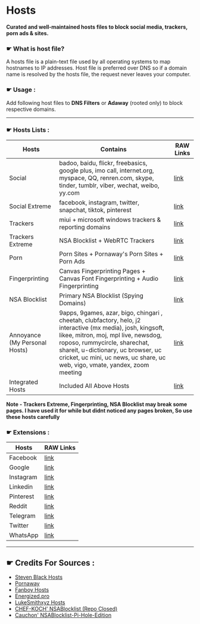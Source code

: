
# Hosts

**Curated and well-maintained hosts files to block social media, trackers, porn ads &amp; sites.**


### &#9755; What is host file?

A hosts file is a plain-text file used by all operating systems to map hostnames to IP addresses. Host file is preferred over DNS so if a domain name is resolved by the hosts file, the request never leaves your computer.


### &#9755; Usage :

Add following host files to **DNS Filters** or **Adaway** (rooted only) to block respective domains.


---


### &#9755; Hosts Lists :

| Hosts | Contains | RAW Links |
| --- | --- | --- |
| Social | badoo, baidu, flickr, freebasics, google plus, imo call, internet.org, myspace, QQ, renren.com, skype, tinder, tumblr, viber, wechat, weibo, yy.com | [link](https://raw.githubusercontent.com/mandarpatkar/Hosts/main/social.txt) |
| Social Extreme | facebook, instagram, twitter, snapchat, tiktok, pinterest | [link](https://raw.githubusercontent.com/mandarpatkar/Hosts/main/social-extreme.txt) |
| Trackers | miui + microsoft windows trackers & reporting domains | [link](https://raw.githubusercontent.com/mandarpatkar/Hosts/main/trackers.txt) |
| Trackers Extreme | NSA Blocklist + WebRTC Trackers | [link](https://raw.githubusercontent.com/mandarpatkar/Hosts/main/trackers-extreme.txt) |
| Porn | Porn Sites + Pornaway's Porn Sites + Porn Ads | [link](https://raw.githubusercontent.com/mandarpatkar/hosts/main/porn.txt) |
| Fingerprinting | Canvas Fingerprinting Pages + Canvas Font Fingerprinting + Audio Fingerprinting | [link](https://raw.githubusercontent.com/mandarpatkar/Hosts/main/fingerprinting.txt) |
| NSA Blocklist | Primary NSA Blocklist (Spying Domains) | [link](https://raw.githubusercontent.com/mandarpatkar/Hosts/main/nsablocklist.txt) |
| Annoyance (My Personal Hosts) | 9apps, 9games, azar, bigo, chingari , cheetah, clubfactory, helo, j2 interactive (mx media), josh, kingsoft, likee, mitron, moj, mpl live, newsdog, roposo, rummycircle, sharechat, shareit, u-dictionary, uc browser, uc cricket, uc mini, uc news, uc share, uc web, vigo, vmate, yandex, zoom meeting | [link](https://raw.githubusercontent.com/mandarpatkar/Hosts/main/annoyance.txt) |
| Integrated Hosts | Included All Above Hosts | [link](https://raw.githubusercontent.com/mandarpatkar/Hosts/main/hosts.txt) |

**Note - Trackers Extreme, Fingerprinting, NSA Blocklist may break some pages. I have used it for while but didnt noticed any pages broken, So use these hosts carefully**


### &#9755; Extensions :

| Hosts | RAW Links |
| --- | --- |
| Facebook | [link](https://raw.githubusercontent.com/mandarpatkar/Hosts/main/Extensions/facebook.txt) |
| Google | [link](https://raw.githubusercontent.com/mandarpatkar/Hosts/main/Extensions/google.txt) |
| Instagram | [link](https://raw.githubusercontent.com/mandarpatkar/Hosts/main/Extensions/instagram.txt) |
| Linkedin | [link](https://raw.githubusercontent.com/mandarpatkar/Hosts/main/Extensions/linkedin.txt) |
| Pinterest | [link](https://raw.githubusercontent.com/mandarpatkar/Hosts/main/Extensions/pinterest.txt) |
| Reddit | [link](https://raw.githubusercontent.com/mandarpatkar/Hosts/main/Extensions/reddit.txt) |
| Telegram | [link](https://raw.githubusercontent.com/mandarpatkar/Hosts/main/Extensions/telegram.txt) |
| Twitter | [link](https://raw.githubusercontent.com/mandarpatkar/Hosts/main/Extensions/twitter.txt) |
| WhatsApp | [link](https://raw.githubusercontent.com/mandarpatkar/Hosts/main/Extensions/whatsapp.txt) |


---


## &#9755; Credits For Sources :

- [Steven Black Hosts](https://github.com/StevenBlack/hosts)
- [Pornaway](https://github.com/mhxion/pornaway)
- [Fanboy Hosts](https://www.fanboy.co.nz)
- [Energized.pro](https://energized.pro)
- [LukeSmithxyz Hosts](https://github.com/LukeSmithxyz/etc)
- [CHEF-KOCH' NSABlocklist (Repo Closed)](https://github.com/CHEF-KOCH/NSABlocklist)
- [Cauchon' NSABlocklist-Pi-Hole-Edition](https://github.com/Cauchon/NSABlocklist-pi-hole-edition)
